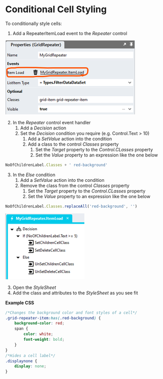 # Conditional Cell Styling

To conditionally style cells:
1. Add a RepeaterItemLoad event to the *Repeater* control

![](images/RepeaterItemLoad.png)

2. In the *Repeater* control event handler
   1. Add a *Decision* action
   2. Set the *Decision* condition you require (e.g. Control.Text > 10)
      1. Add a *SetValue* action into the condition 
      2. Add a class to the control *Classes* property
         1. Set the *Target* property to the *Control.CLasses* property
         2. Set the *Value* property to an expression like the one below

```javascript
NoOfChildrenLabel.Classes + ' red-background'
```

   3. In the *Else* condition
      1. Add a *SetValue* action into the condition 
      2. Remove the class from the control *Classes* property
         1. Set the *Target* property to the *Control.CLasses* property
         2. Set the *Value* property to an expression like the one below

```javascript
NoOfChildrenLabel.Classes.replaceAll('red-background', '')
```

![](images/RepeaterItemLoadDecision.png)

3. Open the *StyleSheet*
4. Add the class and attributes to the *StyleSheet* as you see fit

**Example CSS**
```CSS
/*Changes the background color and font styles of a cell*/
.grid-repeater-item:has(.red-background) {
	background-color: red;
	span {
		color: white;
		font-weight: bold;
	}
}
/*Hides a cell label*/
.displaynone {
	display: none;
}
```